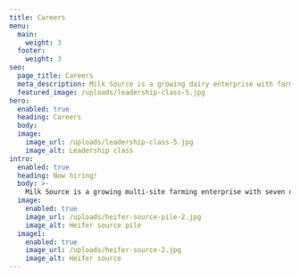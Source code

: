 ```yaml
---
title: Careers
menu:
  main:
    weight: 3
  footer:
    weight: 3
seo:
  page_title: Careers
  meta_description: Milk Source is a growing dairy enterprise with farms and affiliated operations in Wisconsin and the Midwest. We strive to provide a safe and respectful work environment for our team members. We believe that “sustainability” means taking good care of our people, our animals and our home communities.
  featured_image: /uploads/leadership-class-5.jpg
hero:
  enabled: true
  heading: Careers
  body: 
  image:
    image_url: /uploads/leadership-class-5.jpg
    image_alt: Leadership class
intro:
  enabled: true
  heading: Now hiring!
  body: >-
    Milk Source is a growing multi-site farming enterprise with seven dairy farms, a calf farm, a heifer-raising facility and 22,000 acres. We strive to provide a safe work environment for our employees and optimal stewardship to the land.
  image:
    enabled: true
    image_url: /uploads/heifer-source-pile-2.jpg
    image_alt: Heifer source pile
  image1:
    enabled: true
    image_url: /uploads/heifer-source-2.jpg
    image_alt: Heifer source
---
```

